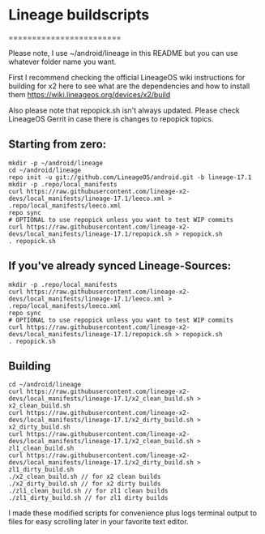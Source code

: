 # Lineage buildscripts
========================

Please note, I use ~/android/lineage in this README but you can use whatever folder name you want.

First I recommend checking the official LineageOS wiki instructions for building for x2 here to see what are the dependencies and how to install them
https://wiki.lineageos.org/devices/x2/build

Also please note that repopick.sh isn't always updated. Please check LineageOS Gerrit in case there is changes to repopick topics.

Starting from zero:
---------
    mkdir -p ~/android/lineage
    cd ~/android/lineage
    repo init -u git://github.com/LineageOS/android.git -b lineage-17.1
    mkdir -p .repo/local_manifests
    curl https://raw.githubusercontent.com/lineage-x2-devs/local_manifests/lineage-17.1/leeco.xml > .repo/local_manifests/leeco.xml
    repo sync
    # OPTIONAL to use repopick unless you want to test WIP commits
    curl https://raw.githubusercontent.com/lineage-x2-devs/local_manifests/lineage-17.1/repopick.sh > repopick.sh
    . repopick.sh

If you've already synced Lineage-Sources:
----------
    mkdir -p .repo/local_manifests
    curl https://raw.githubusercontent.com/lineage-x2-devs/local_manifests/lineage-17.1/leeco.xml > .repo/local_manifests/leeco.xml
    repo sync
    # OPTIONAL to use repopick unless you want to test WIP commits
    curl https://raw.githubusercontent.com/lineage-x2-devs/local_manifests/lineage-17.1/repopick.sh > repopick.sh
    . repopick.sh

Building
----------
    cd ~/android/lineage
    curl https://raw.githubusercontent.com/lineage-x2-devs/local_manifests/lineage-17.1/x2_clean_build.sh > x2_clean_build.sh
    curl https://raw.githubusercontent.com/lineage-x2-devs/local_manifests/lineage-17.1/x2_dirty_build.sh > x2_dirty_build.sh
    curl https://raw.githubusercontent.com/lineage-x2-devs/local_manifests/lineage-17.1/x2_clean_build.sh > zl1_clean_build.sh
    curl https://raw.githubusercontent.com/lineage-x2-devs/local_manifests/lineage-17.1/x2_dirty_build.sh > zl1_dirty_build.sh
    ./x2_clean_build.sh // for x2 clean builds
    ./x2_dirty_build.sh // for x2 dirty builds
    ./zl1_clean_build.sh // for zl1 clean builds
    ./zl1_dirty_build.sh // for zl1 dirty builds

I made these modified scripts for convenience plus logs terminal output to files for easy scrolling later in your favorite text editor.
